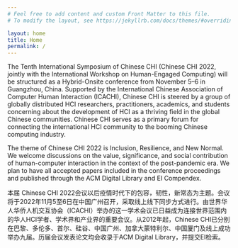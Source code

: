 ```yaml
---
# Feel free to add content and custom Front Matter to this file.
# To modify the layout, see https://jekyllrb.com/docs/themes/#overriding-theme-defaults

layout: home
title: Home
permalink: /
---
```

The Tenth International Symposium of Chinese CHI (Chinese CHI 2022, jointly with the International Workshop on Human-Engaged Computing) will be structured as a Hybrid-Onsite conference from November 5–6 in Guangzhou, China. Supported by the International Chinese Association of Computer Human Interaction (ICACHI), Chinese CHI is steered by a group of globally distributed HCI researchers, practitioners, academics, and students concerning about the development of HCI as a thriving field in the global Chinese communities. Chinese CHI serves as a primary forum for connecting the international HCI community to the booming Chinese computing industry.

The theme of Chinese CHI 2022 is Inclusion, Resilience, and New Normal. We welcome discussions on the value, significance, and social contribution of human-computer interaction in the context of the post-pandemic era. We plan to have all accepted papers included in the conference proceedings and published through the ACM Digital Library and EI Compendex.

本届 Chinese CHI 2022会议以后疫情时代下的包容，韧性，新常态为主题。会议将于2022年11月5至6日在中国广州召开，采取线上线下同步方式进行。由世界华人华侨人机交互协会（ICACHI）举办的这一学术会议已日益成为连接世界范围内的华人HCI学者、学术界和产业界的重要会议。从2012年起，Chinese CHI已分别在巴黎、多伦多、首尔、硅谷、中国广州、加拿大蒙特利尔、中国厦门及线上成功举办九届。历届会议发表论文均会收录于ACM Digital Library，并提交EI检索。